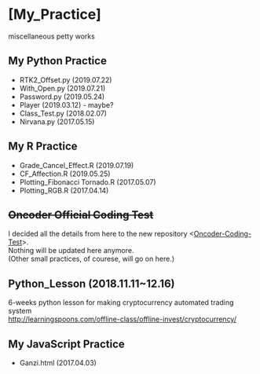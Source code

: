 # [My_Practice]
miscellaneous petty works


## My Python Practice
- RTK2_Offset.py (2019.07.22)
- With_Open.py (2019.07.21)
- Password.py (2019.05.24)
- Player (2019.03.12) - maybe?
- Class_Test.py (2018.02.07)
- Nirvana.py (2017.05.15)


## My R Practice
- Grade_Cancel_Effect.R (2019.07.19)
- CF_Affection.R (2019.05.25)
- Plotting_Fibonacci Tornado.R (2017.05.07)
- Plotting_RGB.R (2017.04.14)


## ~~Oncoder Official Coding Test~~
I decided all the details from here to the new repository <[Oncoder-Coding-Test](https://github.com/kimpro82/Oncoder-Coding-Test)>.  
Nothing will be updated here anymore.  
(Other small practices, of courese, will go on here.)


## Python_Lesson (2018.11.11~12.16)
6-weeks python lesson for making cryptocurrency automated trading system  
http://learningspoons.com/offline-class/offline-invest/cryptocurrency/  


## My JavaScript Practice
- Ganzi.html (2017.04.03)
